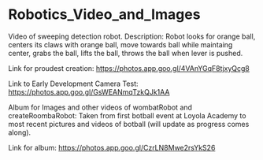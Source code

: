 # Robotics_Video_and_Images
Video of sweeping detection robot. 
Description:
  Robot looks for orange ball, centers its claws with orange ball, move towards ball while maintaing center, grabs the ball, lifts the ball, throws the ball when     lever is pushed.
            
  Link for proudest creation: https://photos.app.goo.gl/4VAnYGqF8tjxyQcg8
  
  Link to Early Development Camera Test: https://photos.app.goo.gl/GsWEANmqTzkQJk1AA

Album for Images and other videos of wombatRobot and createRoombaRobot:
  Taken from first botball event at Loyola Academy to most recent pictures and videos of botball (will update as progress comes along).
   
   Link for album: https://photos.app.goo.gl/CzrLN8Mwe2rsYkS26 
